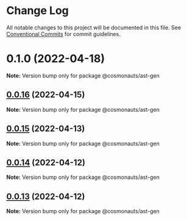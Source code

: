 # Change Log

All notable changes to this project will be documented in this file.
See [Conventional Commits](https://conventionalcommits.org) for commit guidelines.

# 0.1.0 (2022-04-18)

**Note:** Version bump only for package @cosmonauts/ast-gen





## [0.0.16](https://github.com/osmosis-labs/telescope/compare/@cosmonauts/ast-gen@0.0.15...@cosmonauts/ast-gen@0.0.16) (2022-04-15)

**Note:** Version bump only for package @cosmonauts/ast-gen





## [0.0.15](https://github.com/osmosis-labs/telescope/compare/@cosmonauts/ast-gen@0.0.14...@cosmonauts/ast-gen@0.0.15) (2022-04-13)

**Note:** Version bump only for package @cosmonauts/ast-gen





## [0.0.14](https://github.com/osmosis-labs/telescope/compare/@cosmonauts/ast-gen@0.0.13...@cosmonauts/ast-gen@0.0.14) (2022-04-12)

**Note:** Version bump only for package @cosmonauts/ast-gen





## [0.0.13](https://github.com/osmosis-labs/telescope/compare/@cosmonauts/ast-gen@0.0.12...@cosmonauts/ast-gen@0.0.13) (2022-04-12)

**Note:** Version bump only for package @cosmonauts/ast-gen
